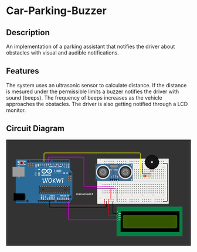 # Car-Parking-Buzzer

## Description
An implementation of a parking assistant that notifies the driver about obstacles with visual and audible notifications.

## Features
The system uses an ultrasonic sensor to calculate distance. If the distance is mesured under the permissible limits a buzzer notifies the driver with sound (beeps).
The frequency of beeps increases as the vehicle approaches the obstacles. The driver is also getting notified through a LCD monitor.

## Circuit Diagram
![circuit_diagram](/Diagrams/car_parking_buzzer.png)

